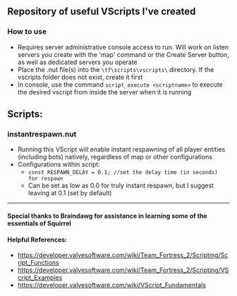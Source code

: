 ## Repository of useful VScripts I've created

### How to use
- Requires server administrative console access to run. Will work on listen servers you create with the 'map' command or the Create Server button, as well as dedicated servers you operate
- Place the .nut file(s) into the `\tf\scripts\vscripts\` directory. If the vscripts folder does not exist, create it first
- In console, use the command `script_execute <scriptname>` to execute the desired vscript from inside the server when it is running

## Scripts:
### instantrespawn.nut
- Running this VScript will enable instant respawning of all player entities (including bots) natively, regardless of map or other configurations
- Configurations within script:
  - `const RESPAWN_DELAY = 0.1; //set the delay time (in seconds) for respawn`
  - Can be set as low as 0.0 for truly instant respawn, but I suggest leaving at 0.1 (set by default)

___

#### Special thanks to Braindawg for assistance in learning some of the essentials of Squirrel

#### Helpful References: 
- https://developer.valvesoftware.com/wiki/Team_Fortress_2/Scripting/Script_Functions
- https://developer.valvesoftware.com/wiki/Team_Fortress_2/Scripting/VScript_Examples
- https://developer.valvesoftware.com/wiki/VScript_Fundamentals
